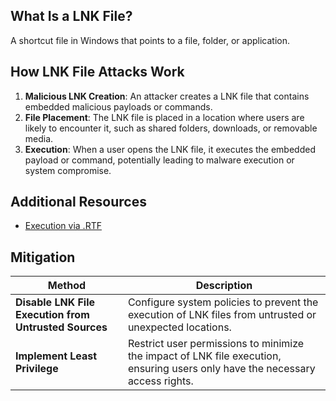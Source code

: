 ## What Is a LNK File?  
A shortcut file in Windows that points to a file, folder, or application.  

## How LNK File Attacks Work
1. **Malicious LNK Creation**: An attacker creates a LNK file that contains embedded malicious payloads or commands.
2. **File Placement**: The LNK file is placed in a location where users are likely to encounter it, such as shared folders, downloads, or removable media.
3. **Execution**: When a user opens the LNK file, it executes the embedded payload or command, potentially leading to malware execution or system compromise.

## Additional Resources
- [Execution via .RTF](https://www.ired.team/offensive-security/initial-access/t1187-forced-authentication#execution-via-.rtf)

## Mitigation
| **Method**                                            | **Description**                                                                                                               |
| ----------------------------------------------------- | ----------------------------------------------------------------------------------------------------------------------------- |
| **Disable LNK File Execution from Untrusted Sources** | Configure system policies to prevent the execution of LNK files from untrusted or unexpected locations.                       |
| **Implement Least Privilege**                         | Restrict user permissions to minimize the impact of LNK file execution, ensuring users only have the necessary access rights. |
